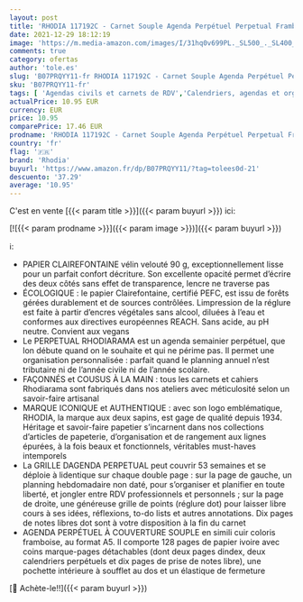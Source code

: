 ```yaml
---
layout: post
title: 'RHODIA 117192C - Carnet Souple Agenda Perpétuel Perpetual Framboise - A5 - 128 pages - Papier Clairefontaine Ivoire 90G - Index  Fermeture Élastique - Couverture Simili Cuir - Collection Rhodiarama'
date: 2021-12-29 18:12:19
image: 'https://m.media-amazon.com/images/I/31hq0v699PL._SL500_._SL400_.jpg'
comments: true
category: ofertas
author: 'tole.es'
slug: 'B07PRQYY11-fr RHODIA 117192C - Carnet Souple Agenda Perpétuel Perpetual...'
sku: 'B07PRQYY11-fr'
tags: [ 'Agendas civils et carnets de RDV','Calendriers, agendas et organiseurs','Fournitures de bureau','rhodia', ]
actualPrice: 10.95 EUR
currency: EUR
price: 10.95
comparePrice: 17.46 EUR
prodname: 'RHODIA 117192C - Carnet Souple Agenda Perpétuel Perpetual Framboise - A5 - 128 pages - Papier Clairefontaine Ivoire 90G - Index  Fermeture Élastique - Couverture Simili Cuir - Collection Rhodiarama'
country: 'fr'
flag: '🇫🇷'
brand: 'Rhodia'
buyurl: 'https://www.amazon.fr/dp/B07PRQYY11/?tag=tolees0d-21'
descuento: '37.29'
average: '10.95'
---
```


C'est en vente [{{< param title >}}]({{< param buyurl >}}) ici:

[![{{< param prodname >}}]({{< param image >}})]({{< param buyurl >}})

ℹ️:

- PAPIER CLAIREFONTAINE vélin velouté 90 g, exceptionnellement lisse pour un parfait confort décriture. Son excellente opacité permet d’écrire des deux côtés sans effet de transparence, lencre ne traverse pas
- ÉCOLOGIQUE : le papier Clairefontaine, certifié PEFC, est issu de forêts gérées durablement et de sources contrôlées. Limpression de la réglure est faite à partir d’encres végétales sans alcool, diluées à l’eau et conformes aux directives européennes REACH. Sans acide, au pH neutre. Convient aux vegans
- Le PERPETUAL RHODIARAMA est un agenda semainier perpétuel, que lon débute quand on le souhaite et qui ne périme pas. Il permet une organisation personnalisée : parfait quand le planning annuel n’est tributaire ni de l’année civile ni de l’année scolaire.
- FAÇONNÉS et COUSUS À LA MAIN : tous les carnets et cahiers Rhodiarama sont fabriqués dans nos ateliers avec méticulosité selon un savoir-faire artisanal
- MARQUE ICONIQUE et AUTHENTIQUE : avec son logo emblématique, RHODIA, la marque aux deux sapins, est gage de qualité depuis 1934. Héritage et savoir-faire papetier s’incarnent dans nos collections d’articles de papeterie, d’organisation et de rangement aux lignes épurées, à la fois beaux et fonctionnels, véritables must-haves intemporels
- La GRILLE DAGENDA PERPETUAL peut couvrir 53 semaines et se déploie à lidentique sur chaque double page : sur la page de gauche, un planning hebdomadaire non daté, pour s’organiser et planifier en toute liberté, et jongler entre RDV professionnels et personnels ; sur la page de droite, une généreuse grille de points (réglure dot) pour laisser libre cours à ses idées, réflexions, to-do lists et autres annotations. Dix pages de notes libres dot sont à votre disposition à la fin du carnet
- AGENDA PERPÉTUEL À COUVERTURE SOUPLE en simili cuir coloris framboise, au format A5. Il comporte 128 pages de papier ivoire avec coins marque-pages détachables (dont deux pages dindex, deux calendriers perpétuels et dix pages de prise de notes libre), une pochette intérieure à soufflet au dos et un élastique de fermeture

[🛒 Achète-le!!]({{< param buyurl >}})
